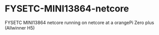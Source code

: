 # FYSETC-MINI13864-netcore
FYSETC MINI13864 netcore running on netcore at a orangePi Zero plus (Allwinner H5)
